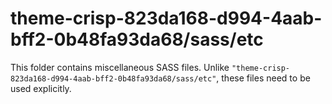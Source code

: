 # theme-crisp-823da168-d994-4aab-bff2-0b48fa93da68/sass/etc

This folder contains miscellaneous SASS files. Unlike `"theme-crisp-823da168-d994-4aab-bff2-0b48fa93da68/sass/etc"`, these files
need to be used explicitly.
